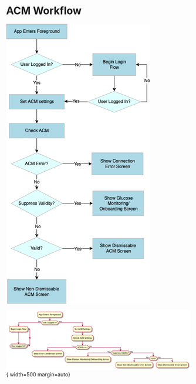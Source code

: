 # ACM Workflow


![ACM Workflow](../images/ACMWorkflow.png)


![ACM Workflow](../images/ACMWorkflow-p.png){ width=500 margin=auto}